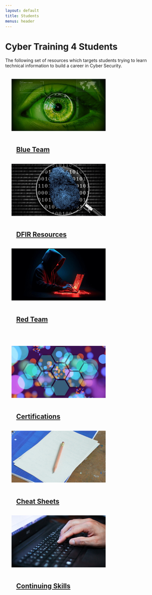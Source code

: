 ```yaml
---
layout: default
title: Students
menus: header
---
```


# Cyber Training 4 Students

The following set of resources which targets students trying to learn technical information to build a career in Cyber Security.

<div style="text-algin:center;width:100%">
<div style="display: table;margin:auto;padding:20px;">
  <div style="display: table-row">
  <a href="blueteam">
   <div class="hero-container" style="display: table-cell; margin:10px" >
    <img src="/assets/blueteam.jpg" alt="hacker" style="width:300px;">
    <div class="hero-content">
      <h2 style="padding:15px;;">Blue Team</h2>
    </div>
   </div>
   </a>
  <a href="dfir_resources">   
   <div class="hero-container" style="display: table-cell;">
    <img src="/assets/dfir.png" alt="hacker" style="width:300px;">
    <div class="hero-content">
     <h2 style="padding:15px;;">DFIR Resources</h2>
    </div>
   </div>
   </a>
  <a href="redteam">   
   <div class="hero-container" style="display: table-cell;">
    <img src="/assets/redteam2.jpg" alt="hacker" style="width:300px;">
    <div class="hero-content">
      <h2 style="padding:15px;;">Red Team</h2>
    </div>
   </div>
   </a>
  </div>
</div>
</div>

<div style="text-algin:center;width:100%">
<div style="display: table;margin:auto;padding:20px;">
  <div style="display: table-row">
  <a href="certifications">
   <div class="hero-container" style="display: table-cell; margin:10px" >
    <img src="/assets/certifications.jpg" alt="hacker" style="width:300px;">
    <div class="hero-content">
      <h2 style="padding:15px;;">Certifications</h2>
    </div>
   </div>
   </a>
  <a href="cheat_sheets">   
   <div class="hero-container" style="display: table-cell;">
    <img src="/assets/cheatsheet.jpg" alt="hacker" style="width:300px;">
    <div class="hero-content">
     <h2 style="padding:15px;;">Cheat Sheets</h2>
    </div>
   </div>
   </a>
  <a href="skills">   
   <div class="hero-container" style="display: table-cell;">
    <img src="/assets/continuing.jpg" alt="hacker" style="width:300px;">
    <div class="hero-content">
      <h2 style="padding:15px;;">Continuing Skills</h2>
    </div>
   </div>
   </a>
  </div>
</div>
</div>


